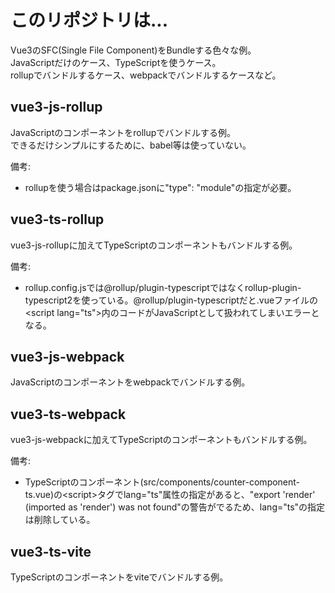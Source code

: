 # このリポジトリは...

Vue3のSFC(Single File Component)をBundleする色々な例。<br />
JavaScriptだけのケース、TypeScriptを使うケース。<br />
rollupでバンドルするケース、webpackでバンドルするケースなど。

## vue3-js-rollup

JavaScriptのコンポーネントをrollupでバンドルする例。<br />
できるだけシンプルにするために、babel等は使っていない。

備考:

- rollupを使う場合はpackage.jsonに"type": "module"の指定が必要。

## vue3-ts-rollup

vue3-js-rollupに加えてTypeScriptのコンポーネントもバンドルする例。

備考:

- rollup.config.jsでは@rollup/plugin-typescriptではなくrollup-plugin-typescript2を使っている。@rollup/plugin-typescriptだと.vueファイルの&lt;script lang="ts"&gt;内のコードがJavaScriptとして扱われてしまいエラーとなる。

## vue3-js-webpack

JavaScriptのコンポーネントをwebpackでバンドルする例。

## vue3-ts-webpack

vue3-js-webpackに加えてTypeScriptのコンポーネントもバンドルする例。

備考:

- TypeScriptのコンポーネント(src/components/counter-component-ts.vue)の&lt;script&gt;タグでlang="ts"属性の指定があると、"export 'render' (imported as 'render') was not found"の警告がでるため、lang="ts"の指定は削除している。

## vue3-ts-vite

TypeScriptのコンポーネントをviteでバンドルする例。
